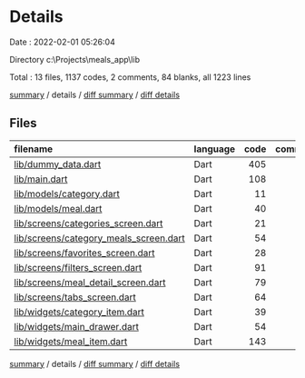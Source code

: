 # Details

Date : 2022-02-01 05:26:04

Directory c:\Projects\meals_app\lib

Total : 13 files,  1137 codes, 2 comments, 84 blanks, all 1223 lines

[summary](results.md) / details / [diff summary](diff.md) / [diff details](diff-details.md)

## Files
| filename | language | code | comment | blank | total |
| :--- | :--- | ---: | ---: | ---: | ---: |
| [lib/dummy_data.dart](/lib/dummy_data.dart) | Dart | 405 | 0 | 4 | 409 |
| [lib/main.dart](/lib/main.dart) | Dart | 108 | 1 | 12 | 121 |
| [lib/models/category.dart](/lib/models/category.dart) | Dart | 11 | 0 | 3 | 14 |
| [lib/models/meal.dart](/lib/models/meal.dart) | Dart | 40 | 0 | 5 | 45 |
| [lib/screens/categories_screen.dart](/lib/screens/categories_screen.dart) | Dart | 21 | 0 | 3 | 24 |
| [lib/screens/category_meals_screen.dart](/lib/screens/category_meals_screen.dart) | Dart | 54 | 0 | 10 | 64 |
| [lib/screens/favorites_screen.dart](/lib/screens/favorites_screen.dart) | Dart | 28 | 0 | 5 | 33 |
| [lib/screens/filters_screen.dart](/lib/screens/filters_screen.dart) | Dart | 91 | 0 | 9 | 100 |
| [lib/screens/meal_detail_screen.dart](/lib/screens/meal_detail_screen.dart) | Dart | 79 | 0 | 8 | 87 |
| [lib/screens/tabs_screen.dart](/lib/screens/tabs_screen.dart) | Dart | 64 | 0 | 8 | 72 |
| [lib/widgets/category_item.dart](/lib/widgets/category_item.dart) | Dart | 39 | 1 | 6 | 46 |
| [lib/widgets/main_drawer.dart](/lib/widgets/main_drawer.dart) | Dart | 54 | 0 | 4 | 58 |
| [lib/widgets/meal_item.dart](/lib/widgets/meal_item.dart) | Dart | 143 | 0 | 7 | 150 |

[summary](results.md) / details / [diff summary](diff.md) / [diff details](diff-details.md)